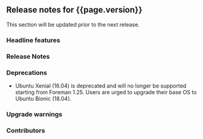 ## Release notes for {{page.version}}

This section will be updated prior to the next release.

### Headline features

### Release Notes

### Deprecations
* Ubuntu Xenial (16.04) is deprecated and will no longer be supported starting from Foreman 1.25. Users are urged to upgrade their base OS to Ubuntu Bionic (18.04).

### Upgrade warnings

### Contributors
